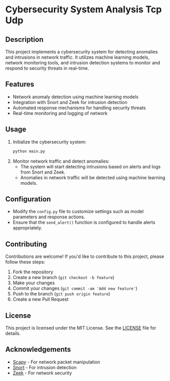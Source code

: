 

# Cybersecurity System Analysis Tcp Udp

## Description
This project implements a cybersecurity system for detecting anomalies and intrusions in network traffic. It utilizes machine learning models, network monitoring tools, and intrusion detection systems to monitor and respond to security threats in real-time.

## Features
- Network anomaly detection using machine learning models
- Integration with Snort and Zeek for intrusion detection
- Automated response mechanisms for handling security threats
- Real-time monitoring and logging of network 

## Usage
1. Initialize the cybersecurity system:
   ```bash
   python main.py
   ```
2. Monitor network traffic and detect anomalies:
   - The system will start detecting intrusions based on alerts and logs from Snort and Zeek.
   - Anomalies in network traffic will be detected using machine learning models.

## Configuration
- Modify the `config.py` file to customize settings such as model parameters and response actions.
- Ensure that the `send_alert()` function is configured to handle alerts appropriately.

## Contributing
Contributions are welcome! If you'd like to contribute to this project, please follow these steps:
1. Fork the repository
2. Create a new branch (`git checkout -b feature`)
3. Make your changes
4. Commit your changes (`git commit -am 'Add new feature'`)
5. Push to the branch (`git push origin feature`)
6. Create a new Pull Request

## License
This project is licensed under the MIT License. See the [LICENSE](LICENSE) file for details.

## Acknowledgements
- [Scapy](https://scapy.net/) - For network packet manipulation
- [Snort](https://www.snort.org/) - For intrusion detection
- [Zeek](https://www.zeek.org/) - For network security 
